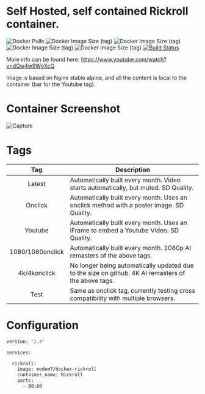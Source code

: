 # Self Hosted, self contained Rickroll container.

![Docker Pulls](https://img.shields.io/docker/pulls/modem7/docker-rickroll) 
![Docker Image Size (tag)](https://img.shields.io/docker/image-size/modem7/docker-rickroll/latest?label=latest%2Fonclick) 
![Docker Image Size (tag)](https://img.shields.io/docker/image-size/modem7/docker-rickroll/1080?label=1080%2F1080onclick) 
![Docker Image Size (tag)](https://img.shields.io/docker/image-size/modem7/docker-rickroll/4k?label=4k%2F4konclick) 
![Docker Image Size (tag)](https://img.shields.io/docker/image-size/modem7/docker-rickroll/youtube?label=youtube) 
[![Build Status](https://drone.modem7.com/api/badges/modem7/docker-rickroll/status.svg)](https://drone.modem7.com/modem7/docker-rickroll)

More info can be found here: https://www.youtube.com/watch?v=dQw4w9WgXcQ

Image is based on Nginx stable alpine, and all the content is local to the container (bar for the Youtube tag).

# Container Screenshot

![Capture](https://user-images.githubusercontent.com/4349962/128193774-d5c98641-56d7-471f-bc69-1d0d952a0d60.png)

# Tags
| Tag | Description |
| :----: | --- |
| Latest | Automatically built every month. Video starts automatically, but muted. SD Quality. |
| Onclick | Automatically built every month. Uses an onclick method with a poster image. SD Quality. |
| Youtube | Automatically built every month. Uses an iFrame to embed a Youtube Video. SD Quality. |
| 1080/1080onclick | Automatically built every month. 1080p AI remasters of the above tags. |
| 4k/4konclick | No longer being automatically updated due to the size on github. 4K AI remasters of the above tags. |
| Test | Same as onclick tag, currently testing cross compatibility with multiple browsers. |

# Configuration

```bash
version: "2.4"

services:

  rickroll:
    image: modem7/docker-rickroll
    container_name: Rickroll
    ports:
      - 80:80
```

